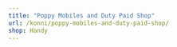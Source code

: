 ```yaml
---
title: "Poppy Mobiles and Duty Paid Shop"
url: /konni/poppy-mobiles-and-duty-paid-shop/
shop: Handy
---
```

